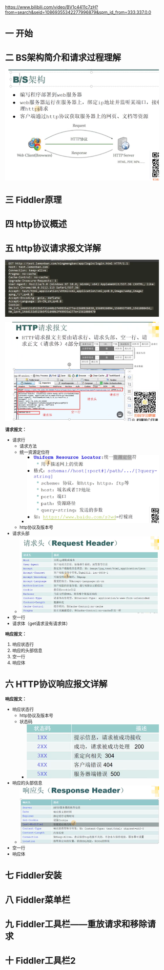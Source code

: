 https://www.bilibili.com/video/BV1c4411c7zH?from=search&seid=10869355342277996879&spm_id_from=333.337.0.0

# 一 开始



# 二 BS架构简介和请求过程理解

![image-20210903183455166](01.assets/image-20210903183455166.png)

# 三 Fiddler原理



# 四 http协议概述

# 五 http协议请求报文详解

![image-20210903185244616](01.assets/image-20210903185244616.png)

![image-20210903185416560](01.assets/image-20210903185416560.png)

**请求报文：**

- 请求行
  - 请求方法
  - 统一资源定位符
    -  ![image-20210905152552251](01.assets/image-20210905152552251.png)
  - http协议及版本号
- 请求头部
  - ![image-20210905152850388](01.assets/image-20210905152850388.png)
- 空一行
- 请求体（get请求没有请求体）

**响应报文：**

1. 响应状态行
2. 响应的头部信息
3. 空一行
4. 响应体



# 六 HTTP协议响应报文详解

**响应报文：**

- 响应状态行
  - http协议及版本号
  - 状态码
    - ![image-20210905162818612](01.assets/image-20210905162818612.png)
- 响应的头部信息
  - ![image-20210905163532787](01.assets/image-20210905163532787.png)
- 空一行
- 响应体



# 七 Fiddler安装



# 八 Fiddler菜单栏





# 九 Fiddler工具栏——重放请求和移除请求



# 十 Fiddler工具栏2












































